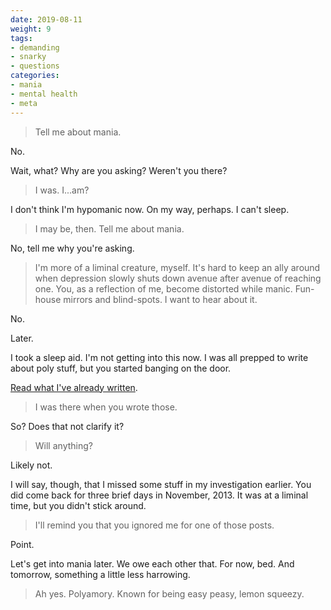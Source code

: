 ```yaml
---
date: 2019-08-11
weight: 9
tags:
- demanding
- snarky
- questions
categories:
- mania
- mental health
- meta
---
```


> Tell me about mania.

No.

Wait, what? Why are you asking? Weren't you there?

> I was. I...am?

I don't think I'm hypomanic now. On my way, perhaps. I can't sleep.

> I may be, then. Tell me about mania.

No, tell me why you're asking.

> I'm more of a liminal creature, myself. It's hard to keep an ally around when depression slowly shuts down avenue after avenue of reaching one. You, as a reflection of me, become distorted while manic. Fun-house mirrors and blind-spots. I want to hear about it.

No.

Later.

I took a sleep aid. I'm not getting into this now. I was all prepped to write about poly stuff, but you started banging on the door.

<a class="pulse" href="/birds">Read what I've already written</a>.

> I was there when you wrote those.

So? Does that not clarify it?

> Will anything?

Likely not.

I will say, though, that I missed some stuff in my investigation earlier. You did come back for three brief days in November, 2013. It was at a liminal time, but you didn't stick around.

> I'll remind you that you ignored me for one of those posts.

Point.

Let's get into mania later. We owe each other that. For now, bed. And tomorrow, something a little less harrowing.

> Ah yes. Polyamory. Known for being easy peasy, lemon squeezy.
